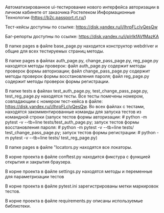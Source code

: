Автоматизированное ui-тестирование нового интерфейса авторизации в личном кабинете от заказчика Ростелеком Информационные Технологии (https://b2c.passport.rt.ru/)

Тест-кейсы доступны по ссылке: https://disk.yandex.ru/i/lhrpFLcIyQesQw

Баг-репорты доступны по ссылке: https://disk.yandex.ru/i/pIrIkfAVfMazKA

В папке pages в файле base_page.py находится конструктор webdriver и общие для всех тестируемых страниц методы.

В папке pages в файлах auth_page.py, change_pass_page.py, reg_page.py находятся методы проверок: файл auth_page.py содержит методы проверок формы авторизации; файл change_pass_page.py содержит методы проверок формы восстановления пароля; файл reg_page.py содержит методы проверок формы регистрации.

В папке tests в файлах test_auth_page.py, test_change_pass_page.py, test_reg_page.py находятся тесты. Все тесты помечены номером, совпадающим с номером тест-кейса в файле: https://disk.yandex.ru/i/lhrpFLcIyQesQw. Во всех файлах с тестами, находятся закомментированные команды для запуска тестов из командной строки (запуск тестов формы авторизации: # python -m pytest -v --tb=line tests/test_auth_page.py; запуск тестов формы восстановления пароля: # python -m pytest -v --tb=line tests/ test_change_pass_page.py; запуск тестов формы регистрации: # python -m pytest -v --tb=line tests/ test_reg_page.py)

В папке pages в файле "locators.py находятся все локаторы.

В корне проекта в файле conftest.py находится фикстура с функцией открытия и закрытия браузера.

В корне проекта в файле settings.py находятся методы и переменные для параметризации тестов

В корне проекта в файле pytest.ini зарегистрированы метки маркировок тестов.

В корне проекта в файле requirements.py описаны используемые библиотеки.
